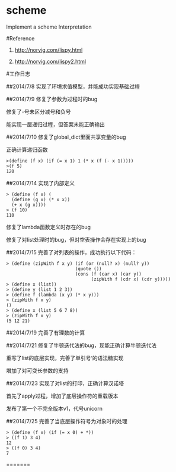 scheme
======

Implement a scheme Interpretation

#Reference

1. http://norvig.com/lispy.html

2. http://norvig.com/lispy2.html

#工作日志

##2014/7/8
实现了环境求值模型，并能成功实现基础过程

##2014/7/9
修复了参数为过程时的bug

修复了-号未区分减号和负号

能实现一层递归过程，但答案未能正确输出

##2014/7/10
修复了global_dict里面共享变量的bug

正确计算递归函数

    >(define (f x) (if (= x 1) 1 (* x (f (- x 1)))))
    >(f 5)
    120

##2014/7/14
实现了内部定义

    > (define (f x) (
      (define (g x) (* x x))
      (+ x (g x))))
    > (f 10)
    110

修复了lambda函数定义时存在的bug

修复了对list处理时的bug，但对空表操作会存在实现上的bug


##2014/7/15
完善了对列表的操作，成功执行以下代码：

    > (define (zipWith f x y) (if (or (null? x) (null? y))
                              (quote ())
                              (cons (f (car x) (car y))
                                    (zipWith f (cdr x) (cdr y)))))
    > (define x (list))
    > (define y (list 1 2 3))
    > (define f (lambda (x y) (* x y)))
    > (zipWith f x y)
    ()
    > (define x (list 5 6 7 8))
    > (zipWith f x y)
    (5 12 21)

##2014/7/19
完善了有理数的计算

##2014/7/21
修复了牛顿迭代法的bug，现能正确计算牛顿迭代法

重写了list的底层实现，完善了单引号‘的语法糖实现

增加了对可变长参数的支持

##2014/7/23
实现了对list的打印，正确计算汉诺塔

首先了apply过程，增加了底层操作符的重载版本

发布了第一个不完全版本v1，代号unicorn

##2014/7/25
完善了当底层操作符号为对象时的处理

    > (define (f x) (if (= x 0) + *))
    > ((f 1) 3 4)
    12
    > ((f 0) 3 4)
    7
    


=======

